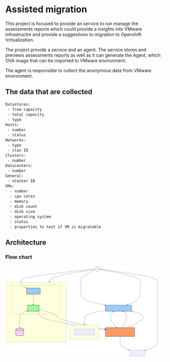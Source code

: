 # Assisted migration  
This project is focused to provide an service to run manage the assessments reports
which could provide a insights into VMware infrastructre and provide a suggestions to
migration to Openshift Virtualization.

The project provide a service and an agent. The service stores and previews assessments reports
as well as it can generate the Agent, which OVA image that can be imported to VMware environment.

The agent is responsible to collect the anonymous data from VMware environment.

## The data that are collected

```
Datastores:
 - free capacity
 - total capacity
 - type
Hosts:
 - number
 - status
Networks:
 - type
 - vlan ID
Clusters:
 - number
Datacenters:
 - number
General:
 - vCenter ID
VMs:
  - number
  - cpu cores
  - memory
  - disk count
  - disk size
  - operating system
  - status
  - properties to test if VM is migratable
```

## Architecture

### Flow chart
![Flow Diagram](doc/img/flow.svg)
